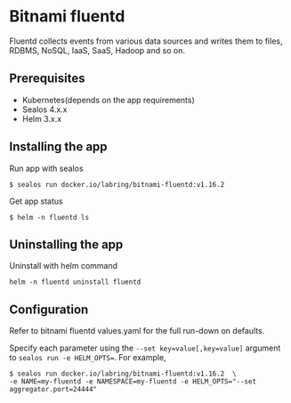# Bitnami fluentd

Fluentd collects events from various data sources and writes them to files, RDBMS, NoSQL, IaaS, SaaS, Hadoop and so on.

## Prerequisites

- Kubernetes(depends on the app requirements)
- Sealos 4.x.x
- Helm 3.x.x

## Installing the app

Run app with sealos

```shell
$ sealos run docker.io/labring/bitnami-fluentd:v1.16.2 
```

Get app status

```shell
$ helm -n fluentd ls
```

## Uninstalling the app

Uninstall with helm command

```shell
helm -n fluentd uninstall fluentd
```

## Configuration

Refer to bitnami fluentd values.yaml for the full run-down on defaults.

Specify each parameter using the `--set key=value[,key=value]` argument to `sealos run -e HELM_OPTS=`. For example,

```shell
$ sealos run docker.io/labring/bitnami-fluentd:v1.16.2  \
-e NAME=my-fluentd -e NAMESPACE=my-fluentd -e HELM_OPTS="--set aggregator.port=24444"
```
